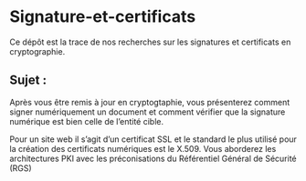 # Signature-et-certificats

Ce dépôt est la trace de nos recherches sur les signatures et certificats en cryptographie.

## Sujet : 

Après vous être remis à jour en cryptogtaphie, vous présenterez comment signer numériquement un document et comment vérifier que la signature numérique est bien celle de l’entité cible.

Pour un site web il s’agit d’un certificat SSL et le standard le plus utilisé pour la création des certificats numériques est le X.509. Vous aborderez les architectures PKI avec les préconisations du Référentiel Général de Sécurité (RGS)
